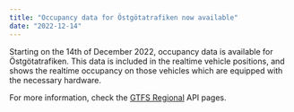```yaml
---
title: "Occupancy data for Östgötatrafiken now available"
date: "2022-12-14"
---
```


Starting on the 14th of December 2022, occupancy data is available for Östgötatrafiken. 
This data is included in the realtime vehicle positions, and shows the realtime occupancy on those vehicles which are 
equipped with the necessary hardware.

For more information, check the [GTFS Regional](/api/trafiklab-apis/gtfs-regional/_index.md) API pages.